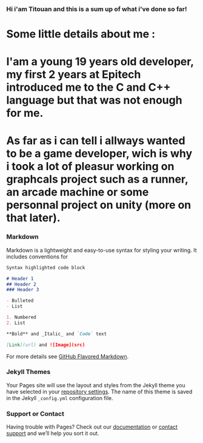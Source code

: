 ### Hi i'am Titouan and this is a sum up of what i've done so far!

# Some little details about me :
# I'am a young 19 years old developer, my first 2 years at Epitech introduced me to the C and C++ language but that was not enough for me.
# As far as i can tell i allways wanted to be a game developer, wich is why i took a lot of pleasur working on graphcals project such as a runner, an arcade machine or some personnal project on unity (more on that later).

### Markdown

Markdown is a lightweight and easy-to-use syntax for styling your writing. It includes conventions for

```markdown
Syntax highlighted code block

# Header 1
## Header 2
### Header 3

- Bulleted
- List

1. Numbered
2. List

**Bold** and _Italic_ and `Code` text

[Link](url) and ![Image](src)
```

For more details see [GitHub Flavored Markdown](https://guides.github.com/features/mastering-markdown/).

### Jekyll Themes

Your Pages site will use the layout and styles from the Jekyll theme you have selected in your [repository settings](https://github.com/Bailly-titouan/titouan.github.io/settings/pages). The name of this theme is saved in the Jekyll `_config.yml` configuration file.

### Support or Contact

Having trouble with Pages? Check out our [documentation](https://docs.github.com/categories/github-pages-basics/) or [contact support](https://support.github.com/contact) and we’ll help you sort it out.
